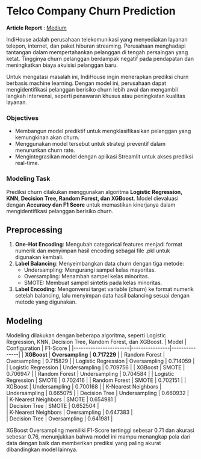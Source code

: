 # Telco Company Churn Prediction

**Article Report** : [Medium](https://medium.com/@febbyngrni/predicting-customer-churn-an-end-to-end-ml-for-telco-company-fb62d3d83e56)<br>

IndiHouse adalah perusahaan telekomunikasi yang menyediakan layanan telepon, internet, dan paket hiburan streaming. Perusahaan menghadapi tantangan dalam mempertahankan pelanggan di tengah persaingan yang ketat. Tingginya churn pelanggan berdampak negatif pada pendapatan dan meningkatkan biaya akuisisi pelanggan baru.

Untuk mengatasi masalah ini, IndiHouse ingin menerapkan prediksi churn berbasis machine learning. Dengan model ini, perusahaan dapat mengidentifikasi pelanggan berisiko churn lebih awal dan mengambil langkah intervensi, seperti penawaran khusus atau peningkatan kualitas layanan.

### Objectives
- Membangun model prediktif untuk mengklasifikasikan pelanggan yang kemungkinan akan churn.
- Menggunakan model tersebut untuk strategi preventif dalam menurunkan churn rate.
- Mengintegrasikan model dengan aplikasi Streamlit untuk akses prediksi real-time.

### Modeling Task
Prediksi churn dilakukan menggunakan algoritma **Logistic Regression, KNN, Decision Tree, Random Forest, dan XGBoost**. Model dievaluasi dengan **Accuracy dan F1 Score** untuk memastikan kinerjanya dalam mengidentifikasi pelanggan berisiko churn.


## Preprocessing
1. **One-Hot Encoding**: Mengubah categorical features menjadi format numerik dan menyimpan hasil encoding sebagai file .pkl untuk digunakan kembali.
2. **Label Balancing**: Menyeimbangkan data churn dengan tiga metode:
    - Undersampling: Mengurangi sampel kelas mayoritas.
    - Oversampling: Menambah sampel kelas minoritas.
    - SMOTE: Membuat sampel sintetis pada kelas minoritas.
3. **Label Encoding**: Mengonversi target variable (churn) ke format numerik setelah balancing, lalu menyimpan data hasil balancing sesuai dengan metode yang digunakan.


## Modeling
Modeling dilakukan dengan beberapa algoritma, seperti Logistic Regression, KNN, Decision Tree, Random Forest, dan XGBoost.
| Model                 | Configuration  | F1-Score      |
|-----------------------|----------------|---------------|
| **XGBoost**           | **Oversampling** | **0.717229** |
| Random Forest         | Oversampling   | 0.715829      |
| Logistic Regression   | Oversampling   | 0.714059      |
| Logistic Regression   | Undersampling  | 0.709756	     |
| XGBoost               | SMOTE          | 0.706947	     |
| Random Forest         | Undersampling  | 0.704584	     |
| Logistic Regression   | SMOTE          | 0.702416      |
| Random Forest         | SMOTE          | 0.702151      |
| XGBoost               | Undersampling  | 0.700168      |
| K-Nearest Neighbors   | Undersampling  | 0.665075      |
| Decision Tree         | Undersampling  | 0.660932      |	
| K-Nearest Neighbors   | SMOTE          | 0.654981      |	
| Decision Tree         | SMOTE          | 0.652504      |	
| K-Nearest Neighbors   | Oversampling   | 0.647383      |	
| Decision Tree         | Oversampling   | 0.641981      |

XGBoost Oversampling memiliki F1-Score tertinggi sebesar 0.71 dan akurasi sebesar 0.76, menunjukkan bahwa model ini mampu menangkap pola dari data dengan baik dan memberikan prediksi yang paling akurat dibandingkan model lainnya.
